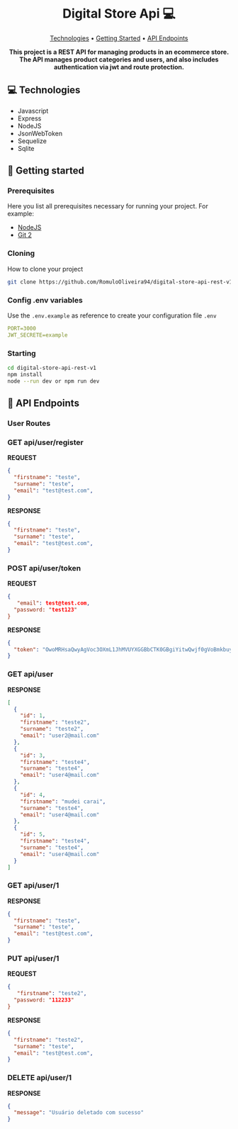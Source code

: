 <h1 align="center" style="font-weight: bold;">Digital Store Api 💻</h1>

<p align="center">
 <a href="#tech">Technologies</a> • 
 <a href="#started">Getting Started</a> • 
  <a href="#routes">API Endpoints</a>
</p>

<p align="center">
    <b>This project is a REST API for managing products in an ecommerce store. The API manages product categories and users, and also includes authentication via jwt and route protection.</b>
</p>

<h2 id="technologies">💻 Technologies</h2>

- Javascript
- Express
- NodeJS
- JsonWebToken
- Sequelize
- Sqlite

<h2 id="started">🚀 Getting started</h2>

<h3>Prerequisites</h3>

Here you list all prerequisites necessary for running your project. For example:

- [NodeJS](https://github.com/)
- [Git 2](https://github.com)

<h3>Cloning</h3>

How to clone your project

```bash
git clone https://github.com/RomuloOliveira94/digital-store-api-rest-v1
```

<h3>Config .env variables</h2>

Use the `.env.example` as reference to create your configuration file `.env` 

```yaml
PORT=3000
JWT_SECRETE=example
```

<h3>Starting</h3>

```bash
cd digital-store-api-rest-v1
npm install
node --run dev or npm run dev
```

<h2 id="routes">📍 API Endpoints</h2>

<h3>User Routes</h3>

<h3>GET api/user/register</h3>

**REQUEST**
```json
{
  "firstname": "teste",
  "surname": "teste",
  "email": "test@test.com",
} 
```

**RESPONSE**
```json
{
  "firstname": "teste",
  "surname": "teste",
  "email": "test@test.com",
}  
```

<h3>POST api/user/token</h3>

**REQUEST**
```json
{
   "email": test@test.com,
  "password: "test123"
}
```

**RESPONSE**
```json
{
  "token": "OwoMRHsaQwyAgVoc3OXmL1JhMVUYXGGBbCTK0GBgiYitwQwjf0gVoBmkbuyy0pSi"
}
```
<h3>GET api/user</h3>

**RESPONSE**
```json
[
  {
    "id": 1,
    "firstname": "teste2",
    "surname": "teste2",
    "email": "user2@mail.com"
  },
  {
    "id": 3,
    "firstname": "teste4",
    "surname": "teste4",
    "email": "user4@mail.com"
  },
  {
    "id": 4,
    "firstname": "mudei carai",
    "surname": "teste4",
    "email": "user4@mail.com"
  },
  {
    "id": 5,
    "firstname": "teste4",
    "surname": "teste4",
    "email": "user4@mail.com"
  }
]
```

<h3>GET api/user/1</h3>

**RESPONSE**
```json
{
  "firstname": "teste",
  "surname": "teste",
  "email": "test@test.com",
}  
```

<h3>PUT api/user/1</h3>

**REQUEST**
```json
{
   "firstname": "teste2",
  "password: "112233"
}
```

**RESPONSE**
```json
{
  "firstname": "teste2",
  "surname": "teste",
  "email": "test@test.com",
}  
```

<h3>DELETE api/user/1</h3>

**RESPONSE**
```json
{
  "message": "Usuário deletado com sucesso"
}
```

